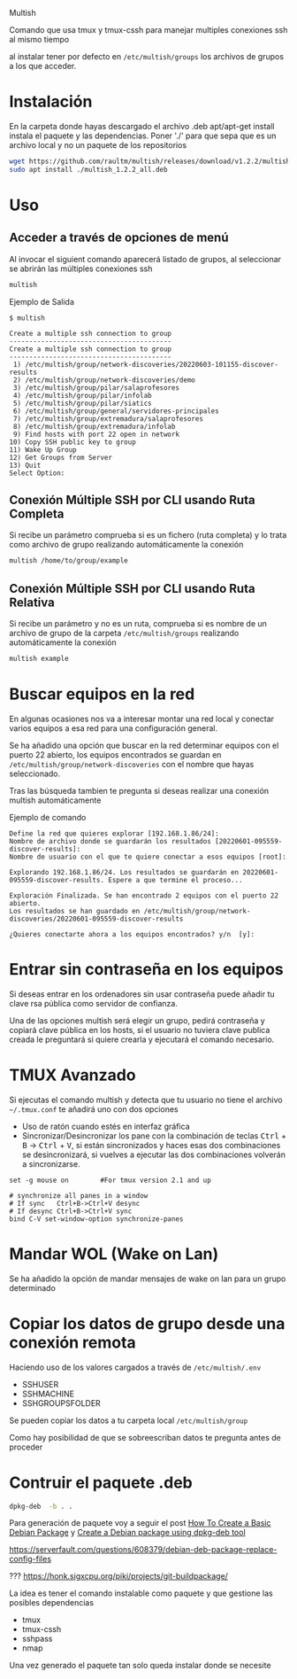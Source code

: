 Multish

Comando que usa tmux y tmux-cssh para manejar multiples conexiones ssh al mismo tiempo



al instalar tener por defecto en `/etc/multish/groups` los archivos de grupos a los que acceder.

# Instalación

En la carpeta donde hayas descargado el archivo .deb apt/apt-get install instala el paquete y las dependencias. Poner './' para que sepa que es un archivo local y no un paquete de los repositorios

```sh
wget https://github.com/raultm/multish/releases/download/v1.2.2/multish_1.2.2_all.deb
sudo apt install ./multish_1.2.2_all.deb
```

# Uso

## Acceder a través de opciones de menú

Al invocar el siguient comando aparecerá listado de grupos, al seleccionar se abrirán las múltiples conexiones ssh

```sh
multish
```

Ejemplo de Salida
```
$ multish

Create a multiple ssh connection to group
-----------------------------------------
Create a multiple ssh connection to group
-----------------------------------------
 1) /etc/multish/group/network-discoveries/20220603-101155-discover-results
 2) /etc/multish/group/network-discoveries/demo
 3) /etc/multish/group/pilar/salaprofesores
 4) /etc/multish/group/pilar/infolab
 5) /etc/multish/group/pilar/siatics
 6) /etc/multish/group/general/servidores-principales
 7) /etc/multish/group/extremadura/salaprofesores
 8) /etc/multish/group/extremadura/infolab
 9) Find hosts with port 22 open in network
10) Copy SSH public key to group
11) Wake Up Group
12) Get Groups from Server
13) Quit
Select Option:
```

## Conexión Múltiple SSH por CLI usando Ruta Completa

Si recibe un parámetro comprueba si es un fichero (ruta completa) y lo trata como archivo de grupo realizando automáticamente la conexión

```sh
multish /home/to/group/example
```
## Conexión Múltiple SSH por CLI usando Ruta Relativa

Si recibe un parámetro y no es un ruta, comprueba si es nombre de un archivo de grupo de la carpeta `/etc/multish/groups` realizando automáticamente la conexión

```sh
multish example
```


# Buscar equipos en la red

En algunas ocasiones nos va a interesar montar una red local y conectar varios equipos a esa red para una configuración general.

Se ha añadido una opción que buscar en la red determinar equipos con el puerto 22 abierto, los equipos encontrados se guardan en `/etc/multish/group/network-discoveries` con el nombre que hayas seleccionado.

Tras las búsqueda tambien te pregunta si deseas realizar una conexión multish automáticamente

Ejemplo de comando
```
Define la red que quieres explorar [192.168.1.86/24]: 
Nombre de archivo donde se guardarán los resultados [20220601-095559-discover-results]: 
Nombre de usuario con el que te quiere conectar a esos equipos [root]: 

Explorando 192.168.1.86/24. Los resultados se guardarán en 20220601-095559-discover-results. Espere a que termine el proceso...

Exploración Finalizada. Se han encontrado 2 equipos con el puerto 22 abierto.
Los resultados se han guardado en /etc/multish/group/network-discoveries/20220601-095559-discover-results

¿Quieres conectarte ahora a los equipos encontrados? y/n  [y]:
```

# Entrar sin contraseña en los equipos

Si deseas entrar en los ordenadores sin usar contraseña puede añadir tu clave rsa pública como servidor de confianza.

Una de las opciones multish será elegir un grupo, pedirá contraseña y copiará clave pública en los hosts, si el usuario no tuviera clave publica creada le preguntará si quiere crearla y ejecutará el comando necesario.

# TMUX Avanzado

Si ejecutas el comando multish y detecta que tu usuario no tiene el archivo `~/.tmux.conf` te añadirá uno con dos opciones

- Uso de ratón cuando estés en interfaz gráfica
- Sincronizar/Desincronizar los pane con la combinación de teclas <kbd>Ctrl</kbd> + <kbd>B</kbd> -> <kbd>Ctrl</kbd> + <kbd>V</kbd>, si están sincronizados y haces esas dos combinaciones se desincronizará, si vuelves a ejecutar las dos combinaciones volverán a sincronizarse.

```
set -g mouse on        #For tmux version 2.1 and up

# synchronize all panes in a window
# If sync   Ctrl+B->Ctrl+V desync
# If desync Ctrl+B->Ctrl+V sync
bind C-V set-window-option synchronize-panes
```

# Mandar WOL (Wake on Lan)

Se ha añadido la opción de mandar mensajes de wake on lan para un grupo determinado

# Copiar los datos de grupo desde una conexión remota

Haciendo uso de los valores cargados a través de `/etc/multish/.env`
  - SSHUSER
  - SSHMACHINE
  - SSHGROUPSFOLDER

Se pueden copiar los datos a tu carpeta local `/etc/multish/group`

Como hay posibilidad de que se sobreescriban datos te pregunta antes de proceder

# Contruir el paquete .deb

```sh
dpkg-deb  -b . .
```

Para generación de paquete voy a seguir el post [How To Create a Basic Debian Package](https://betterprogramming.pub/how-to-create-a-basic-debian-package-927be001ad80) y [Create a Debian package using dpkg-deb tool](https://blog.knoldus.com/create-a-debian-package-using-dpkg-deb-tool/)

https://serverfault.com/questions/608379/debian-deb-package-replace-config-files


???
https://honk.sigxcpu.org/piki/projects/git-buildpackage/

La idea es tener el comando instalable como paquete y que gestione las posibles dependencias
- tmux
- tmux-cssh
- sshpass
- nmap

Una vez generado el paquete tan solo queda instalar donde se necesite


